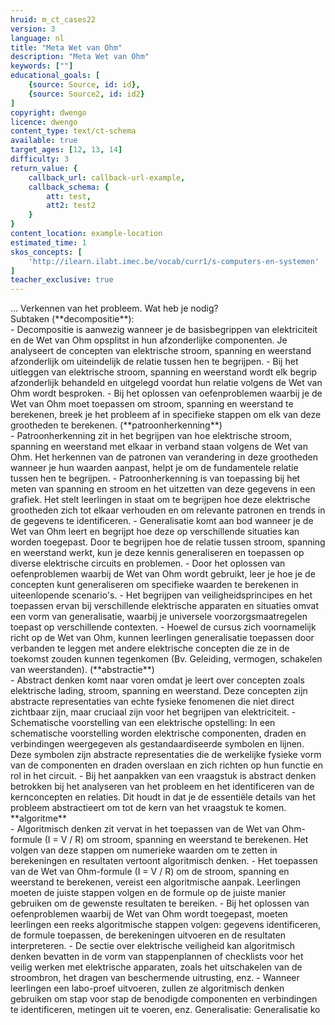 ```yaml
---
hruid: m_ct_cases22
version: 3
language: nl
title: "Meta Wet van Ohm"
description: "Meta Wet van Ohm"
keywords: [""]
educational_goals: [
    {source: Source, id: id}, 
    {source: Source2, id: id2}
]
copyright: dwengo
licence: dwengo
content_type: text/ct-schema
available: true
target_ages: [12, 13, 14]
difficulty: 3
return_value: {
    callback_url: callback-url-example,
    callback_schema: {
        att: test,
        att2: test2
    }
}
content_location: example-location
estimated_time: 1
skos_concepts: [
    'http://ilearn.ilabt.imec.be/vocab/curr1/s-computers-en-systemen'
]
teacher_exclusive: true
---
```


<context>
... 
</div>
</context>
<decomposition>
Verkennen van het probleem. Wat heb je nodig? <br> Subtaken (**decompositie**):<br>
    - Decompositie is aanwezig wanneer je de basisbegrippen van elektriciteit en de Wet van Ohm opsplitst in hun afzonderlijke componenten. Je analyseert de concepten van elektrische stroom, spanning en weerstand afzonderlijk om uiteindelijk de relatie tussen hen te begrijpen.
    - Bij het uitleggen van elektrische stroom, spanning en weerstand wordt elk begrip afzonderlijk behandeld en uitgelegd voordat hun relatie volgens de Wet van Ohm wordt besproken.
    - Bij het oplossen van oefenproblemen waarbij je de Wet van Ohm moet toepassen om stroom, spanning en weerstand te berekenen, breek je het probleem af in specifieke stappen om elk van deze grootheden te berekenen.
</decomposition>
<patternRecognition>
(**patroonherkenning**)<br>
    - Patroonherkenning zit in het begrijpen van hoe elektrische stroom, spanning en weerstand met elkaar in verband staan volgens de Wet van Ohm. Het herkennen van de patronen van verandering in deze grootheden wanneer je hun waarden aanpast, helpt je om de fundamentele relatie tussen hen te begrijpen.
    - Patroonherkenning is van toepassing bij het meten van spanning en stroom en het uitzetten van deze gegevens in een grafiek. Het stelt leerlingen in staat om te begrijpen hoe deze elektrische grootheden zich tot elkaar verhouden en om relevante patronen en trends in de gegevens te identificeren.
    - Generalisatie komt aan bod wanneer je de Wet van Ohm leert en begrijpt hoe deze op verschillende situaties kan worden toegepast. Door te begrijpen hoe de relatie tussen stroom, spanning en weerstand werkt, kun je deze kennis generaliseren en toepassen op diverse elektrische circuits en problemen.
    - Door het oplossen van oefenproblemen waarbij de Wet van Ohm wordt gebruikt, leer je hoe je de concepten kunt generaliseren om specifieke waarden te berekenen in uiteenlopende scenario's.
    - Het begrijpen van veiligheidsprincipes en het toepassen ervan bij verschillende elektrische apparaten en situaties omvat een vorm van generalisatie, waarbij je universele voorzorgsmaatregelen toepast op verschillende contexten.
    - Hoewel de cursus zich voornamelijk richt op de Wet van Ohm, kunnen leerlingen generalisatie toepassen door verbanden te leggen met andere elektrische concepten die ze in de toekomst zouden kunnen tegenkomen (Bv. Geleiding, vermogen, schakelen van weerstanden).
</patternRecognition>
<abstraction>
(**abstractie**)<br>
    - Abstract denken komt naar voren omdat je leert over concepten zoals elektrische lading, stroom, spanning en weerstand. Deze concepten zijn abstracte representaties van echte fysieke fenomenen die niet direct zichtbaar zijn, maar cruciaal zijn voor het begrijpen van elektriciteit.
    - Schematische voorstelling van een elektrische opstelling: In een schematische voorstelling worden elektrische componenten, draden en verbindingen weergegeven als gestandaardiseerde symbolen en lijnen. Deze symbolen zijn abstracte representaties die de werkelijke fysieke vorm van de componenten en draden overslaan en zich richten op hun functie en rol in het circuit.
    - Bij het aanpakken van een vraagstuk is abstract denken betrokken bij het analyseren van het probleem en het identificeren van de kernconcepten en relaties. Dit houdt in dat je de essentiële details van het probleem abstractieert om tot de kern van het vraagstuk te komen.
</abstraction>
<algorithms>
**algoritme**<br>
    - Algoritmisch denken zit vervat in het toepassen van de Wet van Ohm-formule (I = V / R) om stroom, spanning en weerstand te berekenen. Het volgen van deze stappen om numerieke waarden om te zetten in berekeningen en resultaten vertoont algoritmisch denken.
    - Het toepassen van de Wet van Ohm-formule (I = V / R) om de stroom, spanning en weerstand te berekenen, vereist een algoritmische aanpak. Leerlingen moeten de juiste stappen volgen en de formule op de juiste manier gebruiken om de gewenste resultaten te bereiken.
    - Bij het oplossen van oefenproblemen waarbij de Wet van Ohm wordt toegepast, moeten leerlingen een reeks algoritmische stappen volgen: gegevens identificeren, de formule toepassen, de berekeningen uitvoeren en de resultaten interpreteren.
    - De sectie over elektrische veiligheid kan algoritmisch denken bevatten in de vorm van stappenplannen of checklists voor het veilig werken met elektrische apparaten, zoals het uitschakelen van de stroombron, het dragen van beschermende uitrusting, enz.
    - Wanneer leerlingen een labo-proef uitvoeren, zullen ze algoritmisch denken gebruiken om stap voor stap de benodigde componenten en verbindingen te identificeren, metingen uit te voeren, enz.
Generalisatie: Generalisatie ko 
</algorithms>
<implementation>
 
</implementation>

